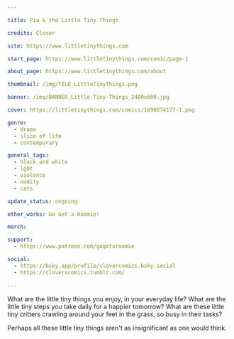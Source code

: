 ```yaml
---

title: Pia & the Little Tiny Things

credits: Clover

site: https://www.littletinythings.com

start_page: https://www.littletinythings.com/comic/page-1

about_page: https://www.littletinythings.com/about

thumbnail: /img/TILE_LittleTinyThings.png

banner: /img/BANNER_Little-Tiny-Things_2400x600.jpg

cover: https://littletinythings.com/comics/1690874177-1.png

genre: 
  - drama
  - slice of life
  - contemporary

general_tags: 
  - black and white
  - lgbt
  - violence
  - nudity
  - cats

update_status: ongoing

other_works: Go Get a Roomie!

merch: 

support:
  - https://www.patreon.com/gogetaroomie

social: 
  - https://bsky.app/profile/clovercomics.bsky.social
  - https://cloverscomics.tumblr.com/
 
---
```


What are the little tiny things you enjoy, in your everyday life? What are the little tiny steps you take daily for a happier tomorrow? What are these little tiny critters crawling around your feet in the grass, so busy in their tasks?

Perhaps all these little tiny things aren't as insignificant as one would think.